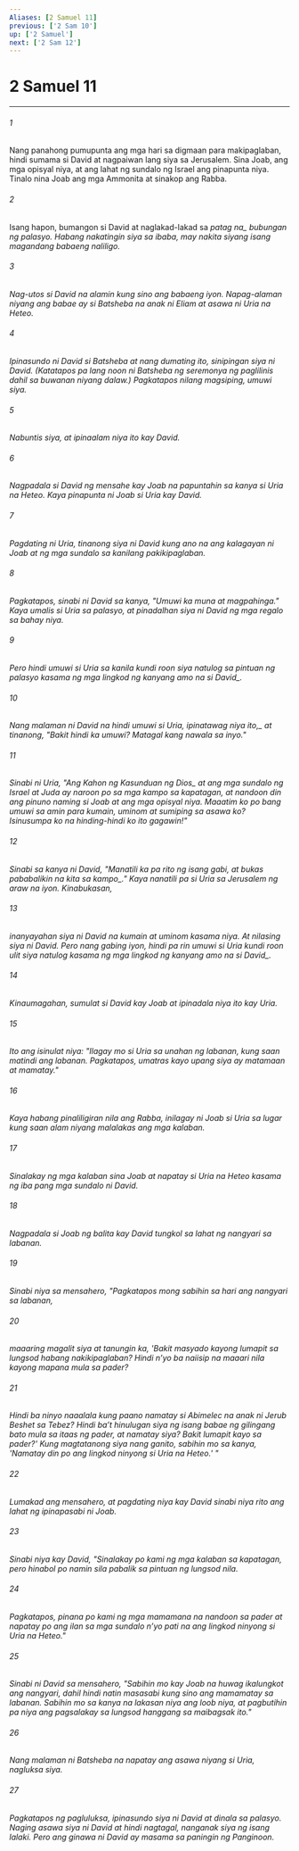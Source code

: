 ```yaml
---
Aliases: [2 Samuel 11]
previous: ['2 Sam 10']
up: ['2 Samuel']
next: ['2 Sam 12']
---
```

# 2 Samuel 11

***






















###### 1 










Nang panahong pumupunta ang mga hari sa digmaan para makipaglaban, hindi sumama si David at nagpaiwan lang siya sa Jerusalem. Sina Joab, ang mga opisyal niya, at ang lahat ng sundalo ng Israel ang pinapunta niya. Tinalo nina Joab ang mga Ammonita at sinakop ang Rabba. 





















###### 2 










Isang hapon, bumangon si David at naglakad-lakad sa <i class="trans-change">patag na_ bubungan ng palasyo. Habang nakatingin siya sa ibaba, may nakita siyang isang magandang babaeng naliligo. 





















###### 3 










Nag-utos si David na alamin kung sino ang babaeng iyon. Napag-alaman niyang ang babae ay si Batsheba na anak ni Eliam at asawa ni Uria na Heteo. 





















###### 4 










Ipinasundo ni David si Batsheba at nang dumating ito, sinipingan siya ni David. (Katatapos pa lang noon ni Batsheba ng seremonya ng paglilinis dahil sa buwanan niyang dalaw.) Pagkatapos nilang magsiping, umuwi siya. 





















###### 5 










Nabuntis siya, at ipinaalam niya ito kay David. 





















###### 6 










Nagpadala si David ng mensahe kay Joab na papuntahin sa kanya si Uria na Heteo. Kaya pinapunta ni Joab si Uria kay David. 





















###### 7 










Pagdating ni Uria, tinanong siya ni David kung ano na ang kalagayan ni Joab at ng mga sundalo sa kanilang pakikipaglaban. 





















###### 8 










Pagkatapos, sinabi ni David sa kanya, "Umuwi ka muna at magpahinga." Kaya umalis si Uria sa palasyo, at pinadalhan siya ni David ng mga regalo sa bahay niya. 





















###### 9 










Pero hindi umuwi si Uria sa kanila kundi roon siya natulog sa pintuan ng palasyo kasama ng mga lingkod ng kanyang amo <i class="trans-change">na si David_. 





















###### 10 










Nang malaman ni David na hindi umuwi si Uria, <i class="trans-change">ipinatawag niya ito,_ at tinanong, "Bakit hindi ka umuwi? Matagal kang nawala sa inyo." 





















###### 11 










Sinabi ni Uria, "Ang Kahon <i class="trans-change">ng Kasunduan ng Dios_ at ang mga sundalo ng Israel at Juda ay naroon po sa mga kampo sa kapatagan, at nandoon din ang pinuno naming si Joab at ang mga opisyal niya. Maaatim ko po bang umuwi sa amin para kumain, uminom at sumiping sa asawa ko? Isinusumpa ko na hinding-hindi ko ito gagawin!" 





















###### 12 










Sinabi sa kanya ni David, "Manatili ka pa rito ng isang gabi, at bukas pababalikin na kita <i class="trans-change">sa kampo_." Kaya nanatili pa si Uria sa Jerusalem ng araw na iyon. Kinabukasan, 





















###### 13 










inanyayahan siya ni David na kumain at uminom kasama niya. At nilasing siya ni David. Pero nang gabing iyon, hindi pa rin umuwi si Uria kundi roon ulit siya natulog kasama ng mga lingkod ng kanyang amo <i class="trans-change">na si David_. 





















###### 14 










Kinaumagahan, sumulat si David kay Joab at ipinadala niya ito kay Uria. 





















###### 15 










Ito ang isinulat niya: "Ilagay mo si Uria sa unahan ng labanan, kung saan matindi ang labanan. Pagkatapos, umatras kayo upang siya ay matamaan at mamatay." 





















###### 16 










Kaya habang pinaliligiran nila ang Rabba, inilagay ni Joab si Uria sa lugar kung saan alam niyang malalakas ang mga kalaban. 





















###### 17 










Sinalakay ng mga kalaban sina Joab at napatay si Uria na Heteo kasama ng iba pang mga sundalo ni David. 





















###### 18 










Nagpadala si Joab ng balita kay David tungkol sa lahat ng nangyari sa labanan. 





















###### 19 










Sinabi niya sa mensahero, "Pagkatapos mong sabihin sa hari ang nangyari sa labanan, 





















###### 20 










maaaring magalit siya at tanungin ka, 'Bakit masyado kayong lumapit sa lungsod habang nakikipaglaban? Hindi nʼyo ba naiisip na maaari nila kayong mapana mula sa pader? 





















###### 21 










Hindi ba ninyo naaalala kung paano namatay si Abimelec na anak ni Jerub Beshet sa Tebez? Hindi baʼt hinulugan siya ng isang babae ng gilingang bato mula sa itaas ng pader, at namatay siya? Bakit lumapit kayo sa pader?' Kung magtatanong siya nang ganito, sabihin mo sa kanya, 'Namatay din po ang lingkod ninyong si Uria na Heteo.' " 





















###### 22 










Lumakad ang mensahero, at pagdating niya kay David sinabi niya rito ang lahat ng ipinapasabi ni Joab. 





















###### 23 










Sinabi niya kay David, "Sinalakay po kami ng mga kalaban sa kapatagan, pero hinabol po namin sila pabalik sa pintuan ng lungsod nila. 





















###### 24 










Pagkatapos, pinana po kami ng mga mamamana na nandoon sa pader at napatay po ang ilan sa mga sundalo nʼyo pati na ang lingkod ninyong si Uria na Heteo." 





















###### 25 










Sinabi ni David sa mensahero, "Sabihin mo kay Joab na huwag ikalungkot ang nangyari, dahil hindi natin masasabi kung sino ang mamamatay sa labanan. Sabihin mo sa kanya na lakasan niya ang loob niya, at pagbutihin pa niya ang pagsalakay sa lungsod hanggang sa maibagsak ito." 





















###### 26 










Nang malaman ni Batsheba na napatay ang asawa niyang si Uria, nagluksa siya. 





















###### 27 










Pagkatapos ng pagluluksa, ipinasundo siya ni David at dinala sa palasyo. Naging asawa siya ni David at hindi nagtagal, nanganak siya ng isang lalaki. Pero ang ginawa ni David ay masama sa paningin ng Panginoon.
